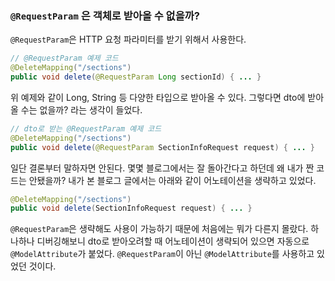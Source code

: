 ### `@RequestParam` 은 객체로 받아올 수 없을까?

`@RequestParam`은 HTTP 요청 파라미터를 받기 위해서 사용한다.

```java
// @RequestParam 예제 코드
@DeleteMapping("/sections")
public void delete(@RequestParam Long sectionId) { ... }
```

위 예제와 같이 Long, String 등 다양한 타입으로 받아올 수 있다. 
그렇다면 dto에 받아올 수는 없을까? 라는 생각이 들었다.

```java
// dto로 받는 @RequestParam 예제 코드
@DeleteMapping("/sections")
public void delete(@RequestParam SectionInfoRequest request) { ... }
```

일단 결론부터 말하자면 안된다.
몇몇 블로그에서는 잘 돌아간다고 하던데 왜 내가 짠 코드는 안됐을까?
내가 본 블로그 글에서는 아래와 같이 어노테이션을 생략하고 있었다.

```java
@DeleteMapping("/sections")
public void delete(SectionInfoRequest request) { ... }
```

`@RequestParam`은 생략해도 사용이 가능하기 때문에 처음에는 뭐가 다른지 몰랐다.
하나하나 디버깅해보니 dto로 받아오려할 때 어노테이션이 생략되어 있으면 자동으로 `@ModelAttribute`가 붙었다.
`@RequestParam`이 아닌 `@ModelAttribute`를 사용하고 있었던 것이다.
